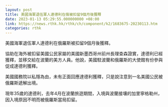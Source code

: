```yaml
---
layout: post
title: 美國海軍退伍軍人達德利在俄被扣留9個月後獲釋
date: 2023-01-13 05:29:55.000000000 +08:00
link: https://news.rthk.hk/rthk/ch/component/k2/1683675-20230113.htm
categories: rthk
---
```


美國海軍退伍軍人達德利在俄羅斯被扣留9個月後獲釋。

協助在海外被扣留美國公民家屬的美國新墨西哥州前州長理查森證實，達德利已經獲釋，並移交給在波蘭的美方人員。他說，美國駐波蘭和俄羅斯的大使館有份參與促成達德利獲釋。

美國國務院以私隱為由，未有正面回應達德利獲釋，只是說注意到一名美國公民被俄羅斯遞解出境。

現年35歲的達德利，去年4月在波蘭旅遊期間，入境與波蘭接壤的加里寧格勒州，因入境原因不明而被俄羅斯當局扣留。
